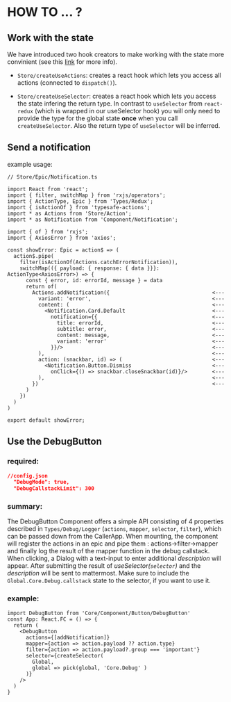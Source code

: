 # HOW TO ... ?

## __Work with the state__

We have introduced two hook creators to make working with the state more convinient (see this [link](https://juwelo.atlassian.net/wiki/spaces/EN/pages/1875738628/JFS+Coding+Guide) for more info).

- ```Store/createUseActions```: creates a react hook which lets you access all actions (connected to ```dispatch()```).

- ```Store/createUseSelector```: creates a react hook which lets you access the state infering the return type. In contrast to ```useSelector``` from ```react-redux``` (which is wrapped in our useSelector hook) you will only need to provide the type for the global state __once__ when you call ```createUseSelector```. Also the return type of ```useSelector``` will be inferred.

## __Send a notification__

example usage:

```
// Store/Epic/Notification.ts

import React from 'react';
import { filter, switchMap } from 'rxjs/operators';
import { ActionType, Epic } from 'Types/Redux';
import { isActionOf } from 'typesafe-actions';
import * as Actions from 'Store/Action';
import * as Notification from 'Component/Notification';

import { of } from 'rxjs';
import { AxiosError } from 'axios';

const showError: Epic = action$ => (
  action$.pipe(
    filter(isActionOf(Actions.catchErrorNotification)),
    switchMap(({ payload: { response: { data }}}: ActionType<AxiosError>) => {
      const { error, id: errorId, message } = data
      return of(
        Actions.addNotification({                                 <---
          variant: 'error',                                       <---
          content: (                                              <---
            <Notification.Card.Default                            <---
              notification={{                                     <---
                title: errorId,                                   <---
                subtitle: error,                                  <---
                content: message,                                 <---
                variant: 'error'                                  <---
              }}/>                                                <---
          ),                                                      <---
          action: (snackbar, id) => (                             <---
            <Notification.Button.Dismiss                          <---
              onClick={() => snackbar.closeSnackbar(id)}/>        <---
          ),                                                      <---
        })                                                        <---
      )
    })
  )
)

export default showError;
```



## __Use the DebugButton__
### required:
```JSON
//config.json
  "DebugMode": true,
  "DebugCallstackLimit": 300
```
### summary:
The DebugButton Component offers a simple API consisting of 4 properties described in `Types/Debug/Logger` (`actions`, `mapper`, `selector`, `filter`),
which can be passed down from the CallerApp.
When mounting, the component will register the actions in an epic and pipe them : actions->filter->mapper and finally log the result of the mapper function in the debug callstack.
When clicking, a Dialog with a text-input to enter additional _description_ will appear. After submitting the result of _useSelector(`selector`)_ and the _description_ will be sent to mattermost. Make sure to include the `Global.Core.Debug.callstack` state to the selector, if you want to use it. 

### example: 
```tsx
import DebugButton from 'Core/Component/Button/DebugButton'
const App: React.FC = () => {
  return (
    <DebugButton
      actions={[addNotification]}
      mapper={action => action.payload ?? action.type}
      filter={action => action.payload?.group === 'important'}
      selector={createSelector(
        Global,
        global => pick(global, 'Core.Debug' )
      )}
    />
  )
}
```
